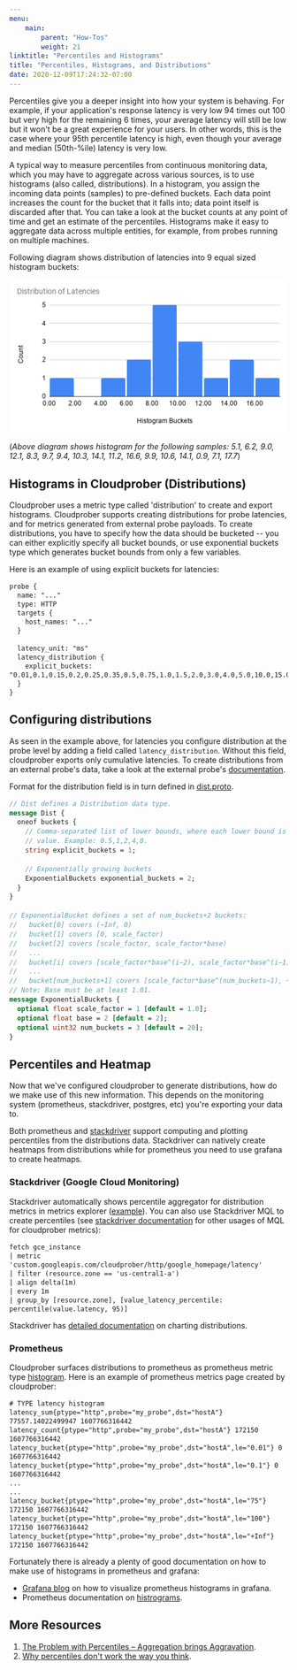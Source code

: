 ```yaml
---
menu:
    main:
        parent: "How-Tos"
        weight: 21
linktitle: "Percentiles and Histograms"
title: "Percentiles, Histograms, and Distributions"
date: 2020-12-09T17:24:32-07:00
---
```

Percentiles give you a deeper insight into how your system is behaving. For example, if your application's response latency is very low 94 times out 100 but very high for the remaining 6 times, your average latency will still be low but it won't be a great experience for your users. In other words, this is the case where your 95th percentile latency is high, even though your average and median (50th-%ile) latency is very low. 

A typical way to measure percentiles from continuous monitoring data, which you may have to aggregate across various sources, is to use histograms (also called, distributions). In a histogram, you assign the incoming data points (samples) to pre-defined buckets. Each data point increases the count for the bucket that it falls into; data point itself is discarded after that. You can take a look at the bucket counts at any point of time and get an estimate of the percentiles. Histograms make it easy to aggregate data across multiple entities, for example, from probes running on multiple machines.

Following diagram shows distribution of latencies into 9 equal sized histogram buckets:

![Distribution of Latencies](/diagrams/latency_distribution.png "Histogram for the samples")

(_Above diagram shows histogram for the following samples:
5.1, 6.2, 9.0, 12.1, 8.3, 9.7, 9.4, 10.3, 14.1, 11.2, 16.6, 9.9, 10.6, 14.1, 0.9, 7.1, 17.7_)


## Histograms in Cloudprober (Distributions)

Cloudprober uses a metric type called 'distribution' to create and export histograms. Cloudprober supports creating distributions for probe latencies, and for metrics generated from external probe payloads. To create distributions, you have to specify how the data should be bucketed -- you can either explicitly specify all bucket bounds, or use exponential buckets type which generates bucket bounds from only a few variables.

Here is an example of using explicit buckets for latencies:

```
probe {
  name: "..."
  type: HTTP
  targets {
    host_names: "..."
  }

  latency_unit: "ms"
  latency_distribution {
    explicit_buckets: "0.01,0.1,0.15,0.2,0.25,0.35,0.5,0.75,1.0,1.5,2.0,3.0,4.0,5.0,10.0,15.0,20.0"
  }
}
```

## Configuring distributions

As seen in the example above, for latencies you configure distribution at the probe level by adding a field called `latency_distribution`. Without this field, cloudprober exports only cumulative latencies. To create distributions from an external probe's data, take a look at the external probe's [documentation](/how-to/external-probe/#distributions).

Format for the distribution field is in turn defined in [dist.proto](https://github.com/google/cloudprober/blob/master/metrics/proto/dist.proto).

```protobuf
// Dist defines a Distribution data type.
message Dist {
  oneof buckets {
    // Comma-separated list of lower bounds, where each lower bound is a float
    // value. Example: 0.5,1,2,4,8.
    string explicit_buckets = 1;

    // Exponentially growing buckets
    ExponentialBuckets exponential_buckets = 2;
  }
}

// ExponentialBucket defines a set of num_buckets+2 buckets:
//   bucket[0] covers (−Inf, 0)
//   bucket[1] covers [0, scale_factor)
//   bucket[2] covers [scale_factor, scale_factor*base)
//   ...
//   bucket[i] covers [scale_factor*base^(i−2), scale_factor*base^(i−1))
//   ...
//   bucket[num_buckets+1] covers [scale_factor*base^(num_buckets−1), +Inf)
// Note: Base must be at least 1.01.
message ExponentialBuckets {
  optional float scale_factor = 1 [default = 1.0];
  optional float base = 2 [default = 2];
  optional uint32 num_buckets = 3 [default = 20];
}
```

## Percentiles and Heatmap

Now that we've configured cloudprober to generate distributions, how do we make use of this new information. This depends on the monitoring system (prometheus, stackdriver, postgres, etc) you're exporting your data to.

Both prometheus and [stackdriver](/surfacers/stackdriver/) support computing and plotting percentiles from the distributions data. Stackdriver can natively create heatmaps from distributions while for prometheus you need to use grafana to create heatmaps.

### Stackdriver (Google Cloud Monitoring)

Stackdriver automatically shows percentile aggregator for distribution metrics in metrics explorer ([example](/diagrams/metrics_explorer_percentile.png)). You can also use Stackdriver MQL to create percentiles (see [stackdriver documentation](/surfacers/stackdriver/#accessing-the-data) for other usages of MQL for cloudprober metrics):

```shell
fetch gce_instance
| metric 'custom.googleapis.com/cloudprober/http/google_homepage/latency'
| filter (resource.zone == 'us-central1-a')
| align delta(1m)
| every 1m
| group_by [resource.zone], [value_latency_percentile: percentile(value.latency, 95)]
```

Stackdriver has [detailed documentation](https://cloud.google.com/monitoring/charts/charting-distribution-metrics) on charting distributions.

### Prometheus

Cloudprober surfaces distributions to prometheus as prometheus metric type [histogram](https://prometheus.io/docs/concepts/metric_types/#histogram). Here is an example of prometheus metrics page created by cloudprober:
```shell
# TYPE latency histogram
latency_sum{ptype="http",probe="my_probe",dst="hostA"} 77557.14022499947 1607766316442
latency_count{ptype="http",probe="my_probe",dst="hostA"} 172150 1607766316442
latency_bucket{ptype="http",probe="my_probe",dst="hostA",le="0.01"} 0 1607766316442
latency_bucket{ptype="http",probe="my_probe",dst="hostA",le="0.1"} 0 1607766316442
...
...
latency_bucket{ptype="http",probe="my_probe",dst="hostA",le="75"} 172150 1607766316442
latency_bucket{ptype="http",probe="my_probe",dst="hostA",le="100"} 172150 1607766316442
latency_bucket{ptype="http",probe="my_probe",dst="hostA",le="+Inf"} 172150 1607766316442
```
Fortunately there is already a plenty of good documentation on how to make use of histograms in prometheus and grafana:

- [Grafana blog](https://grafana.com/blog/2020/06/23/how-to-visualize-prometheus-histograms-in-grafana/) on how to visualize prometheus histograms in grafana.
- Prometheus documentation on [histrograms](https://prometheus.io/docs/practices/histograms/).



## More Resources

1. [The Problem with Percentiles – Aggregation brings Aggravation](https://www.circonus.com/2018/11/the-problem-with-percentiles-aggregation-brings-aggravation/).
1. [Why percentiles don't work the way you think](https://orangematter.solarwinds.com/2016/11/18/why-percentiles-dont-work-the-way-you-think/).